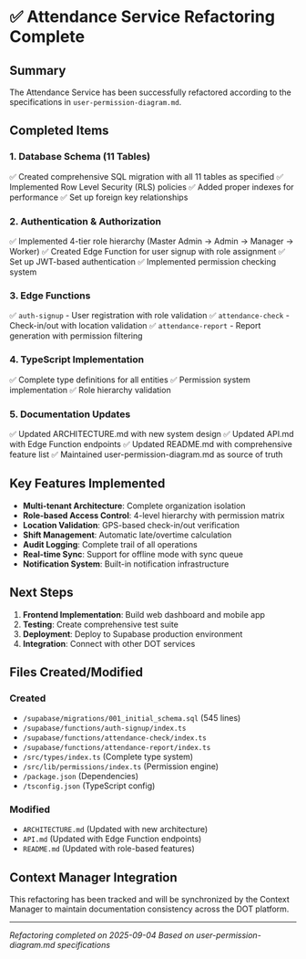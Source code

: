 # ✅ Attendance Service Refactoring Complete

## Summary
The Attendance Service has been successfully refactored according to the specifications in `user-permission-diagram.md`.

## Completed Items

### 1. Database Schema (11 Tables)
✅ Created comprehensive SQL migration with all 11 tables as specified
✅ Implemented Row Level Security (RLS) policies
✅ Added proper indexes for performance
✅ Set up foreign key relationships

### 2. Authentication & Authorization  
✅ Implemented 4-tier role hierarchy (Master Admin → Admin → Manager → Worker)
✅ Created Edge Function for user signup with role assignment
✅ Set up JWT-based authentication
✅ Implemented permission checking system

### 3. Edge Functions
✅ `auth-signup` - User registration with role validation
✅ `attendance-check` - Check-in/out with location validation
✅ `attendance-report` - Report generation with permission filtering

### 4. TypeScript Implementation
✅ Complete type definitions for all entities
✅ Permission system implementation
✅ Role hierarchy validation

### 5. Documentation Updates
✅ Updated ARCHITECTURE.md with new system design
✅ Updated API.md with Edge Function endpoints
✅ Updated README.md with comprehensive feature list
✅ Maintained user-permission-diagram.md as source of truth

## Key Features Implemented

- **Multi-tenant Architecture**: Complete organization isolation
- **Role-based Access Control**: 4-level hierarchy with permission matrix
- **Location Validation**: GPS-based check-in/out verification
- **Shift Management**: Automatic late/overtime calculation
- **Audit Logging**: Complete trail of all operations
- **Real-time Sync**: Support for offline mode with sync queue
- **Notification System**: Built-in notification infrastructure

## Next Steps

1. **Frontend Implementation**: Build web dashboard and mobile app
2. **Testing**: Create comprehensive test suite
3. **Deployment**: Deploy to Supabase production environment
4. **Integration**: Connect with other DOT services

## Files Created/Modified

### Created
- `/supabase/migrations/001_initial_schema.sql` (545 lines)
- `/supabase/functions/auth-signup/index.ts`
- `/supabase/functions/attendance-check/index.ts`
- `/supabase/functions/attendance-report/index.ts`
- `/src/types/index.ts` (Complete type system)
- `/src/lib/permissions/index.ts` (Permission engine)
- `/package.json` (Dependencies)
- `/tsconfig.json` (TypeScript config)

### Modified
- `ARCHITECTURE.md` (Updated with new architecture)
- `API.md` (Updated with Edge Function endpoints)
- `README.md` (Updated with role-based features)

## Context Manager Integration
This refactoring has been tracked and will be synchronized by the Context Manager to maintain documentation consistency across the DOT platform.

---
*Refactoring completed on 2025-09-04*
*Based on user-permission-diagram.md specifications*